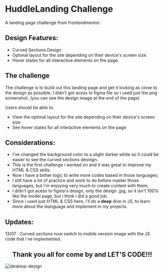 # HuddleLanding Challenge
A landing page challenge from frontendmentor.

## Design Features:

- Curved Sections Design
- Optimal layout for the site depending on their device's screen size.
- Hover states for all interactive elements on the page.

## The challenge

The challenge is to build out this landing page and get it looking as close to the design as possible.
I didn't got acess to figma file so i used just the png screenshot. (you can see the design image at the end of the page)

Users should be able to: 

- View the optimal layout for the site depending on their device's screen size
- See hover states for all interactive elements on the page

## Considerations:
- I've changed the background color to a slight darker white so it could be easier to see the curved sections desnign.
- This is the first challenge i worked on and it was great to improve my HTML & CSS skills.
- Now i have a better logic to write more codes based in those languages;
- I still have a lot of practice and work to do before master those languages, but i'm enjoying very much to create content with them;
- I didn't got acess to figma's design, only the design .jpg, so it isn't 100% like the model page, but i think i did a good job.
- Since i used just HTML & CSS here, i'll do a **deep** dive in JS, to learn more about the leanguage and implement in my projects.

## Updates: 
13/07 : Curved sections now switch to mobile version image with the JS code that i've implemented.

<div align ="center">

## Thank you all for come by and **LET'S CODE!!!**

</div>

![desktop-design](https://user-images.githubusercontent.com/108237172/179079938-146ad542-a3d3-40c1-8378-015c9ffaae8f.jpg)

